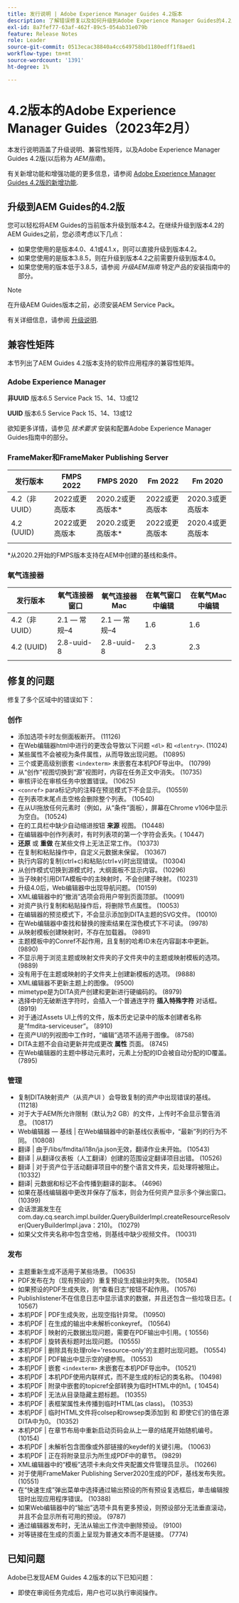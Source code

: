 ```yaml
---
title: 发行说明 | Adobe Experience Manager Guides 4.2版本
description: 了解错误修复以及如何升级到Adobe Experience Manager Guides的4.2版本
exl-id: 8a7fef77-63af-462f-89c5-054ab31e079b
feature: Release Notes
role: Leader
source-git-commit: 0513ecac38840a4cc649758bd1180edff1f8aed1
workflow-type: tm+mt
source-wordcount: '1391'
ht-degree: 1%

---
```


# 4.2版本的Adobe Experience Manager Guides（2023年2月）

本发行说明涵盖了升级说明、兼容性矩阵，以及Adobe Experience Manager Guides 4.2版(以后称为 *AEM指南*)。

有关新增功能和增强功能的更多信息，请参阅 [Adobe Experience Manager Guides 4.2版的新增功能](whats-new-4.2-release.md).

## 升级到AEM Guides的4.2版

您可以轻松将AEM Guides的当前版本升级到版本4.2。在继续升级到版本4.2的AEM Guides之前，您必须考虑以下几点：
* 如果您使用的是版本4.0、4.1或4.1.x，则可以直接升级到版本4.2。
* 如果您使用的是版本3.8.5，则在升级到版本4.2之前需要升级到版本4.0。
* 如果您使用的版本低于3.8.5，请参阅 *升级AEM指南* 特定产品的安装指南中的部分。

>[!NOTE]
>
>在升级AEM Guides版本之前，必须安装AEM Service Pack。

有关详细信息，请参阅 [升级说明](assets/Adobe-Experience-Manager-Guides-Upgrade-Instructions-EN.pdf).

## 兼容性矩阵

本节列出了AEM Guides 4.2版本支持的软件应用程序的兼容性矩阵。

### Adobe Experience Manager

**非UUID**
版本6.5 Service Pack 15、14、13或12

**UUID**
版本6.5 Service Pack 15、14、13或12

欲知更多详情，请参见 *技术要求* 安装和配置Adobe Experience Manager Guides指南中的部分。

### FrameMaker和FrameMaker Publishing Server

| 发行版本 | FMPS 2022 | FMPS 2020 | Fm 2022 | Fm 2020 |
| --- | --- | --- | --- | --- |
| 4.2（非UUID） | 2022或更高版本 | 2020.2或更高版本* | 2022或更高版本 | 2020.3或更高版本 |
| 4.2 (UUID) | 2022或更高版本 | 2020.2或更高版本* | 2022或更高版本 | 2020.4或更高版本 |
| | | | |

*从2020.2开始的FMPS版本支持在AEM中创建的基线和条件。

### 氧气连接器

| 发行版本 | 氧气连接器窗口 | 氧气连接器Mac | 在氧气窗口中编辑 | 在氧气Mac中编辑 |
| --- | --- | --- |--- |--- |
| 4.2（非UUID） | 2.1 — 常规–4 | 2.1 — 常规–4 | 1.6 | 1.6 |
| 4.2 (UUID) | 2.8-uuid-8 | 2.8-uuid-8 | 2.3 | 2.3 |
|  |  |   |

## 修复的问题

修复了多个区域中的错误如下：

### 创作

* 添加选项卡时左侧面板断开。 (11126)
* 在Web编辑器html中进行的更改会导致以下问题 `<dl>` 和 `<dlentry>`. (11024)
* 某些属性不会被视为条件属性，从而导致出现问题。 (10895)
* 三个或更高级别嵌套 `<indexterm>` 未嵌套在本机PDF导出中。 (10799)
* 从“创作”视图切换到“源”视图时，内容在任务正文中消失。 (10735)
* 审核评论在审核任务中放置错误。 (10625)
* `<conref>` para标记内的注释在预览模式下不会显示。 (10559)
* 在列表项末尾点击空格会删除整个列表。 (10540)
* 在从UI拖放任何元素时（例如，从“条件”面板），屏幕在Chrome v106中显示为空白。 (10524)
* 在的工具栏中缺少自动缩进按钮 **来源** 视图。 (10448)
* 在编辑器中创作列表时，有时列表项的第一个字符会丢失。( 10447)
* **还原** 或 **重做** 在某些文件上无法正常工作。 (10373)
* 在复制和粘贴操作中，自定义元数据未保留。 (10367)
* 执行内容的复制(ctrl+c)和粘贴(ctrl+v)时出现错误。 (10304)
* 从创作模式切换到源模式时，大纲面板不显示内容。 (10296)
* 当子映射引用DITA模板中的主映射时，不会创建子映射。 (10231)
* 升级4.0后，Web编辑器中出现导航问题。 (10159)
* XML编辑器中的“撤消”选项会将用户带到页面顶部。 (10091)
* 对资产执行复制和粘贴操作后，将删除节点属性。 (10053)
* 在编辑器的预览模式下，不会显示添加到DITA主题的SVG文件。 (10010)
* 在Web编辑器中查找和替换的搜索结果在深色模式下不可读。 (9978)
* 从映射模板创建映射时，不存在加载器。 (9891)
* 主题模板中的Conref不起作用，且复制的哈希ID未在内容副本中更新。 (9890)
* 不显示用于浏览主题或映射文件夹的子文件夹中的主题或映射模板的选项。 (9889)
* 没有用于在主题或映射的子文件夹上创建新模板的选项。 (9888)
* XML编辑器不更新主题上的图像。 (9500)
* mimetype是为DITA资产创建和更新进行硬编码的。 (8979)
* 选择中的无破断连字符时，会插入一个普通连字符 **插入特殊字符** 对话框。 (8919)
* 对于通过Assets UI上传的文件，版本历史记录中的版本创建者名称是“fmdita-serviceuser”。 (8910)
* 在资产UI的列视图中工作时，“编辑”选项不适用于图像。 (8758)
* DITA主题不会自动更新并完成更改 **属性** 页面。 (8745)
* 在Web编辑器的主题中移动元素时，元素上分配的ID会被自动分配的ID覆盖。 (7895)

### 管理

* 复制DITA映射资产（从资产UI ）会导致复制的资产中出现错误的基线。 (11218)
* 对于大于AEM所允许限制（默认为2 GB）的文件，上传时不会显示警告消息。 (10817)
* Web编辑器 — 基线 | 在Web编辑器中的新基线仪表板中，“最新”列的行为不同。 (10808)
* 翻译 | 由于/libs/fmdita/i18n/ja.json无效，翻译作业未开始。 (10543)
* 翻译 | 从翻译仪表板（人工翻译）创建的范围设定翻译项目出错。 (10526)
* 翻译 | 对于资产位于活动翻译项目中的整个语言文件夹，后处理将被阻止。 (10332)
* 翻译| 元数据和标记不会传播到翻译的副本。 (4696)
* 如果在基线编辑器中更改并保存了版本，则会为任何资产显示多个弹出窗口。 (10399)
* 会话泄漏发生在com.day.cq.search.impl.builder.QueryBuilderImpl.createResourceResolver(QueryBuilderImpl.java：210)。 (10279)
* 如果父文件夹名称中包含空格，则基线中缺少视频文件。 (10031)

### 发布

* 主题重新生成不适用于某些场景。 (10635)
* PDF发布在为（现有预设的）重复预设生成输出时失败。 (10584)
* 如果预设的PDF生成失败，则“查看日志”按钮不起作用。 (10576)
* Publishlistener不在信息日志中显示请求的数据，并且还包含一些垃圾日志。( 10567)
* 本机PDF | PDF生成失败，出现空指针异常。 (10950)
* 本机PDF | 在生成的输出中未解析conkeyref。 (10564)
* 本机PDF | 映射的元数据出现问题，需要在PDF输出中引用。( 10556)
* 本机PDF | 旋转表标题时出现问题。 (10555)
* 本机PDF | 删除具有处理role=&#39;resource-only&#39;的主题时出现问题。 (10554)
* 本机PDF | PDF输出中显示空的键参照。 (10553)
* 本机PDF | 嵌套 `<indexterm>` 未嵌套在本机PDF导出中。 (10521)
* 本机PDF | 本机PDF使用内联样式，而不是生成的标记的类名称。 (10498)
* 本机PDF | 附录中嵌套的topicref全部转换为临时HTML中的h1。( 10454)
* 本机PDF | 无法从目录隐藏主题标题。 (10355)
* 本机PDF | 表框架属性未传播到临时HTML(as class)。 (10353)
* 本机PDF | 临时HTML文件将colsep和rowsep类添加到 <td> 和 <th> 即使它们的值在源DITA中为0。 (10352)
* 本机PDF | 在章节布局中重新启动页码会从上一章的结尾开始随机编号。 (10154)
* 本机PDF | 未解析包含图像或外部链接的keydef的关键引用。 (10063)
* 本机PDF | 正在将附录显示为所生成PDF中的章节。 (9829)
* XML编辑器中的“模板”选项卡未向文件夹配置文件管理员显示。 (10266)
* 对于使用FrameMaker Publishing Server2020生成的PDF，基线发布失败。 (10551)
* 在“快速生成”弹出菜单中选择通过输出预设的所有预设复选框后，单击编辑按钮时出现应用程序错误。 (10388)
* 如果Web编辑器中的“输出”选项卡具有更多预设，则预设部分无法垂直滚动，并且不会显示所有可用的预设。 (9787)
* 通过编辑器发布时，无法从输出工作流中删除预设。 (9100)
* 对等链接在生成的页面上呈现为普通文本而不是链接。 (7774)

## 已知问题

Adobe已发现AEM Guides 4.2版本的以下已知问题：

* 即使在审阅任务完成后，用户也可以执行审阅操作。

